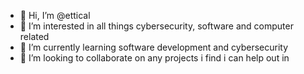 - 👋 Hi, I’m @ettical
- 👀 I’m interested in all things cybersecurity, software and computer related
- 🌱 I’m currently learning software development and cybersecurity
- 💞️ I’m looking to collaborate on any projects i find i can help out in



